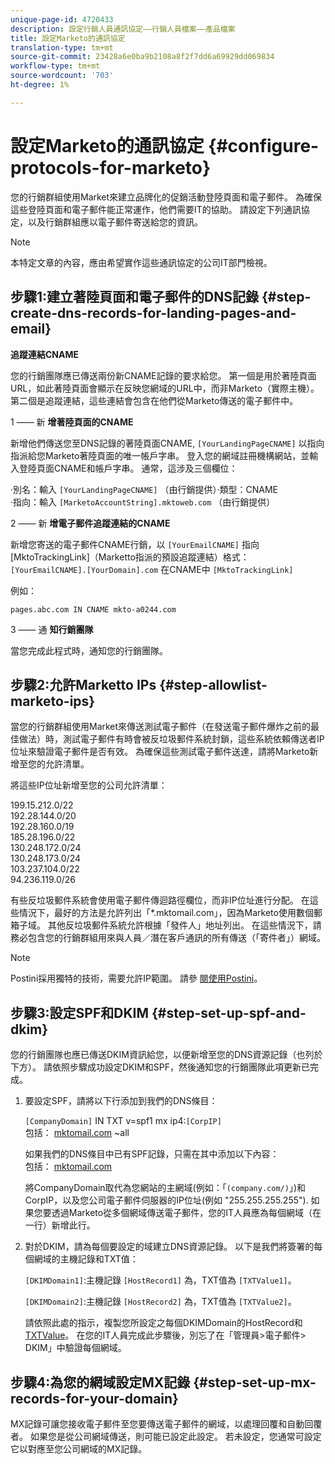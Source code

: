 ```yaml
---
unique-page-id: 4720433
description: 設定行銷人員通訊協定——行銷人員檔案——產品檔案
title: 設定Marketo的通訊協定
translation-type: tm+mt
source-git-commit: 23428a6e0ba9b2108a8f2f7dd6a69929dd069834
workflow-type: tm+mt
source-wordcount: '703'
ht-degree: 1%

---
```



# 設定Marketo的通訊協定 {#configure-protocols-for-marketo}

您的行銷群組使用Market來建立品牌化的促銷活動登陸頁面和電子郵件。 為確保這些登陸頁面和電子郵件能正常運作，他們需要IT的協助。 請設定下列通訊協定，以及行銷群組應以電子郵件寄送給您的資訊。

>[!NOTE]
>
>本特定文章的內容，應由希望實作這些通訊協定的公司IT部門檢視。

## 步驟1:建立著陸頁面和電子郵件的DNS記錄 {#step-create-dns-records-for-landing-pages-and-email}

**追蹤連結CNAME**

您的行銷團隊應已傳送兩份新CNAME記錄的要求給您。 第一個是用於著陸頁面URL，如此著陸頁面會顯示在反映您網域的URL中，而非Marketo（實際主機）。 第二個是追蹤連結，這些連結會包含在他們從Marketo傳送的電子郵件中。

1 —— 新 **增著陸頁面的CNAME**

新增他們傳送您至DNS記錄的著陸頁面CNAME, `[YourLandingPageCNAME]` 以指向指派給您Marketo著陸頁面的唯一帳戶字串。 登入您的網域註冊機構網站，並輸入登陸頁面CNAME和帳戶字串。 通常，這涉及三個欄位：

·別名：輸入 `[YourLandingPageCNAME]` （由行銷提供）·類型：CNAME\
·指向：輸入 `[MarketoAccountString].mktoweb.com` （由行銷提供）

2 —— 新 **增電子郵件追蹤連結的CNAME**

新增您寄送的電子郵件CNAME行銷，以 `[YourEmailCNAME]` 指向 [MktoTrackingLink]（Marketto指派的預設追蹤連結）格式：\
`[YourEmailCNAME].[YourDomain].com` 在CNAME中 `[MktoTrackingLink]`

例如：

`pages.abc.com IN CNAME mkto-a0244.com`

3 —— 通 **知行銷團隊**

當您完成此程式時，通知您的行銷團隊。

## 步驟2:允許Marketto IPs {#step-allowlist-marketo-ips}

當您的行銷群組使用Market來傳送測試電子郵件（在發送電子郵件爆炸之前的最佳做法）時，測試電子郵件有時會被反垃圾郵件系統封鎖，這些系統依賴傳送者IP位址來驗證電子郵件是否有效。 為確保這些測試電子郵件送達，請將Marketo新增至您的允許清單。

將這些IP位址新增至您的公司允許清單：

199.15.212.0/22\
192.28.144.0/20\
192.28.160.0/19\
185.28.196.0/22\
130.248.172.0/24\
130.248.173.0/24\
103.237.104.0/22\
94.236.119.0/26

有些反垃圾郵件系統會使用電子郵件傳迴路徑欄位，而非IP位址進行分配。 在這些情況下，最好的方法是允許列出「*.mktomail.com」，因為Marketo使用數個郵箱子域。 其他反垃圾郵件系統允許根據「發件人」地址列出。 在這些情況下，請務必包含您的行銷群組用來與人員／潛在客戶通訊的所有傳送（「寄件者」）網域。

>[!NOTE]
>
>Postini採用獨特的技術，需要允許IP範圍。 請參 [閱使用Postini](http://nation.marketo.com/docs/DOC-1066)。

## 步驟3:設定SPF和DKIM {#step-set-up-spf-and-dkim}

您的行銷團隊也應已傳送DKIM資訊給您，以便新增至您的DNS資源記錄（也列於下方）。 請依照步驟成功設定DKIM和SPF，然後通知您的行銷團隊此項更新已完成。

1. 要設定SPF，請將以下行添加到我們的DNS條目：

   `[CompanyDomain]` IN TXT v=spf1 mx ip4:`[CorpIP]`\
   包括： [mktomail.com](http://mktomail.com/) ~all

   如果我們的DNS條目中已有SPF記錄，只需在其中添加以下內容：\
   包括： [mktomail.com](http://mktomail.com)

   將CompanyDomain取代為您網站的主網域(例如：「`(company.com/)`」)和CorpIP，以及您公司電子郵件伺服器的IP位址(例如 &quot;255.255.255.255&quot;). 如果您要透過Marketo從多個網域傳送電子郵件，您的IT人員應為每個網域（在一行）新增此行。

1. 對於DKIM，請為每個要設定的域建立DNS資源記錄。 以下是我們將簽署的每個網域的主機記錄和TXT值：

   `[DKIMDomain1]`:主機記錄 `[HostRecord1]` 為，TXT值為 `[TXTValue1]`。

   `[DKIMDomain2]`:主機記錄 `[HostRecord2]` 為，TXT值為 `[TXTValue2]`。

   請依照此處的指示，複製您所設定之每個DKIMDomain的HostRecord和 [TXTValue](https://docs.marketo.com/display/public/DOCS/Set+up+a+Custom+DKIM+Signature)。 在您的IT人員完成此步驟後，別忘了在「管理員>電子郵件> DKIM」中驗證每個網域。

## 步驟4:為您的網域設定MX記錄 {#step-set-up-mx-records-for-your-domain}

MX記錄可讓您接收電子郵件至您要傳送電子郵件的網域，以處理回覆和自動回覆者。 如果您是從公司網域傳送，則可能已設定此設定。 若未設定，您通常可設定它以對應至您公司網域的MX記錄。
